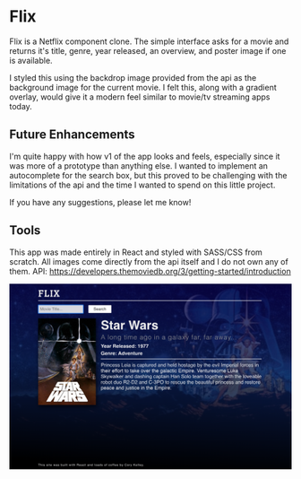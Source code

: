 # Flix

Flix is a Netflix component clone. The simple interface asks for a movie and returns it's title, genre, year released, an overview, and poster image if one is available.

I styled this using the backdrop image provided from the api as the background image for the current movie. I felt this, along with a gradient overlay, would give it a modern feel similar to movie/tv streaming apps today.

## Future Enhancements

I'm quite happy with how v1 of the app looks and feels, especially since it was more of a prototype than anything else. I wanted to implement an autocomplete for the search box, but this proved to be challenging with the limitations of the api and the time I wanted to spend on this little project.

If you have any suggestions, please let me know!

## Tools

This app was made entirely in React and styled with SASS/CSS from scratch. All images come directly from the api itself and I do not own any of them. API: https://developers.themoviedb.org/3/getting-started/introduction

![Flix App](flix_screenshot.png?raw=true)
